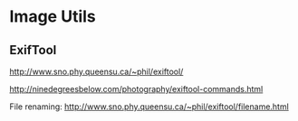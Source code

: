 # Image Utils

## ExifTool

http://www.sno.phy.queensu.ca/~phil/exiftool/

http://ninedegreesbelow.com/photography/exiftool-commands.html

File renaming: http://www.sno.phy.queensu.ca/~phil/exiftool/filename.html
